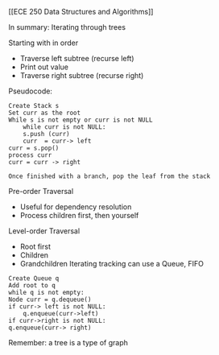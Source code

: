 [[ECE 250 Data Structures and Algorithms]]

In summary: Iterating through trees


Starting with in order
* Traverse left subtree (recurse left)
* Print out value
* Traverse right subtree (recurse right)

Pseudocode:

```
Create Stack s
Set curr as the root 
While s is not empty or curr is not NULL
	while curr is not NULL:
	s.push (curr)
	curr  = curr-> left
curr = s.pop()
process curr
curr = curr -> right
```
	Once finished with a branch, pop the leaf from the stack 


Pre-order Traversal
- Useful for dependency resolution
- Process  children first, then yourself



Level-order Traversal
- Root first
- Children
- Grandchildren
Iterating tracking can use a Queue, FIFO
```
Create Queue q
Add root to q
while q is not empty:
Node curr = q.dequeue()
if curr-> left is not NULL:
	q.enqueue(curr->left)
if curr->right is not NULL:
q.enqueue(curr-> right)
```

Remember: a tree is a type of graph
